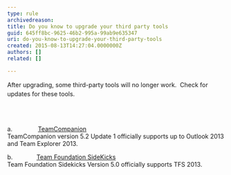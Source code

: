 ```yaml
---
type: rule
archivedreason: 
title: Do you know to upgrade your third party tools
guid: 645ff8bc-9625-46b2-995a-99ab9e635347
uri: do-you-know-to-upgrade-your-third-party-tools
created: 2015-08-13T14:27:04.0000000Z
authors: []
related: []

---
```



<p><span style="line-height&#58;20.7999992370605px;">​</span><span style="line-height&#58;20.7999992370605px;">After upgrading, some third-party t</span><span style="line-height&#58;20.7999992370605px;">ools will no longer work.&#160; Check for updates for these tools.</span></p>
<br><excerpt class='endintro'></excerpt><br>
<p>a.&#160;&#160;&#160;&#160;&#160;&#160;&#160;&#160;&#160;&#160;&#160;&#160;&#160;&#160; <a href="http&#58;//www.teamcompanion.com/download/">TeamCompanion</a>&#160; <br>TeamCompanion version 5.2 Update 1 officially supports up to Outlook 2013 and Team Explorer 2013.</p><p>b.&#160;&#160;&#160;&#160;&#160;&#160;&#160;&#160;&#160;&#160;&#160;&#160;&#160; <a href="http&#58;//www.attrice.info/cm/tfs/">Team Foundation SideKicks</a>&#160; <br>Team Foundation Sidekicks Version 5.0 officially supports TFS 2013.</p>


